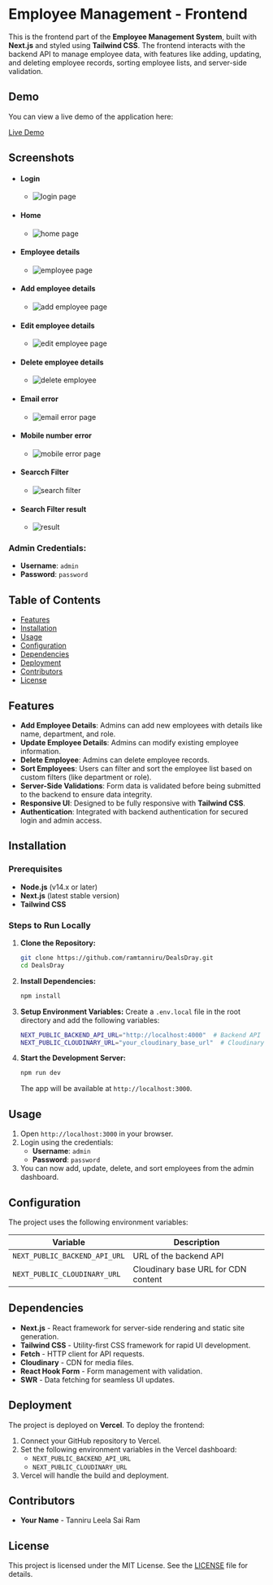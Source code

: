# Employee Management - Frontend

This is the frontend part of the **Employee Management System**, built with **Next.js** and styled using **Tailwind CSS**. The frontend interacts with the backend API to manage employee data, with features like adding, updating, and deleting employee records, sorting employee lists, and server-side validation.

## Demo

You can view a live demo of the application here:

[Live Demo](https://deals-dray-six.vercel.app/login)

## Screenshots
- #### Login
    - ![login page](public/demo/login.png)
- #### Home
    - ![home page](public/demo/home.png)
- #### Employee details
    - ![employee page](public/demo/employee.png)
- #### Add employee details
    - ![add employee page](public/demo/create.png)
- #### Edit employee details
    - ![edit employee page](public/demo/edit.png)
- #### Delete employee details
    - ![delete employee](public/demo/delete.png)
- #### Email error
    - ![email error page](public/demo/email-error.png)
- #### Mobile number error
    - ![mobile error page](public/demo/mobile-error.png)
- #### Searcch Filter
    - ![search filter](public/demo/search-filter.png)
- #### Search Filter result
    - ![result](public/demo/search-filter-result.png)


### Admin Credentials:
- **Username**: `admin`
- **Password**: `password`

## Table of Contents

- [Features](#features)
- [Installation](#installation)
- [Usage](#usage)
- [Configuration](#configuration)
- [Dependencies](#dependencies)
- [Deployment](#deployment)
- [Contributors](#contributors)
- [License](#license)

## Features

- **Add Employee Details**: Admins can add new employees with details like name, department, and role.
- **Update Employee Details**: Admins can modify existing employee information.
- **Delete Employee**: Admins can delete employee records.
- **Sort Employees**: Users can filter and sort the employee list based on custom filters (like department or role).
- **Server-Side Validations**: Form data is validated before being submitted to the backend to ensure data integrity.
- **Responsive UI**: Designed to be fully responsive with **Tailwind CSS**.
- **Authentication**: Integrated with backend authentication for secured login and admin access.

## Installation

### Prerequisites

- **Node.js** (v14.x or later)
- **Next.js** (latest stable version)
- **Tailwind CSS**

### Steps to Run Locally

1. **Clone the Repository:**
    ```bash
    git clone https://github.com/ramtanniru/DealsDray.git
    cd DealsDray
    ```

2. **Install Dependencies:**
    ```bash
    npm install
    ```

3. **Setup Environment Variables:**
    Create a `.env.local` file in the root directory and add the following variables:

    ```bash
    NEXT_PUBLIC_BACKEND_API_URL="http://localhost:4000"  # Backend API URL
    NEXT_PUBLIC_CLOUDINARY_URL="your_cloudinary_base_url"  # Cloudinary URL for CDN
    ```

4. **Start the Development Server:**
    ```bash
    npm run dev
    ```

    The app will be available at `http://localhost:3000`.

## Usage

1. Open `http://localhost:3000` in your browser.
2. Login using the credentials:
   - **Username**: `admin`
   - **Password**: `password`
3. You can now add, update, delete, and sort employees from the admin dashboard.

## Configuration

The project uses the following environment variables:

| Variable                     | Description                                      |
|-------------------------------|--------------------------------------------------|
| `NEXT_PUBLIC_BACKEND_API_URL`  | URL of the backend API                           |
| `NEXT_PUBLIC_CLOUDINARY_URL`   | Cloudinary base URL for CDN content              |

## Dependencies

- **Next.js** - React framework for server-side rendering and static site generation.
- **Tailwind CSS** - Utility-first CSS framework for rapid UI development.
- **Fetch** - HTTP client for API requests.
- **Cloudinary** - CDN for media files.
- **React Hook Form** - Form management with validation.
- **SWR** - Data fetching for seamless UI updates.

## Deployment

The project is deployed on **Vercel**. To deploy the frontend:

1. Connect your GitHub repository to Vercel.
2. Set the following environment variables in the Vercel dashboard:
    - `NEXT_PUBLIC_BACKEND_API_URL`
    - `NEXT_PUBLIC_CLOUDINARY_URL`
3. Vercel will handle the build and deployment.

## Contributors

- **Your Name** - Tanniru Leela Sai Ram

## License

This project is licensed under the MIT License. See the [LICENSE](./LICENSE) file for details.
